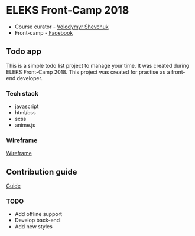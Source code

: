 # ELEKS Front-Camp 2018

* Course curator - [Volodymyr Shevchuk](https://github.com/dosandk)
* Front-camp - [Facebook](https://www.facebook.com/groups/270300106928894)

## Todo app

This is a simple todo list project to manage your time. It was created during ELEKS Front-Camp 2018. This project was created for practise as a front-end developer.  

### Tech stack

* javascript
* html/css
* scss
* anime.js

### Wireframe

[Wireframe](https://wireframepro.mockflow.com/view/M6f7e29de18a030d04d494446ef2ef86d1539341197797)

## Contribution guide

[Guide](https://github.com/dkharch/todoit/blob/master/CONTRIBUTING.md)

### TODO

* Add offline support
* Develop back-end
* Add new styles

